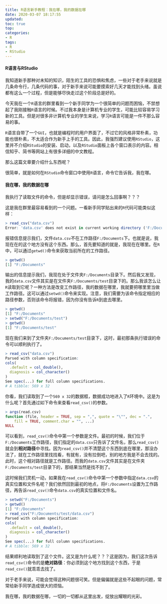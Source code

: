 ```yaml
---
title: R语言新手教程：我在哪，我的数据在哪
date: 2020-03-07 18:17:55
updated: 
toc: true
top: 
categories: 
- R
tags:
- R
- RStudio
---
```


<!-- more -->

#### R语言与RStudio

我知道新手那种对未知的知识，陌生的工具的恐惧和焦虑，一些对于老手来说就是几条命令行，几条代码的事，对于新手来说可能要摸索好几天才能找到头绪。虽说都有这么一个过程，但是能够尽快走过这个阶段总是好的。

今天我在一个`R`语言的群里看到一个新手同学为一个很简单的问题而困恼，不禁想起了我刚接触`R`语言的时候。不过我本身是计算机专业的学生，可能比较容易学习新的工具。但是对很多非计算机专业的学生来说，学习`R`语言可能是一件不那么容易的事。

`R`语言自带了一个`GUI`，也就是编程时的用户界面了，不过它的风格非常朴素，功能也很朴素，不太适合作为新手上手的工具。因此，我强烈建议使用`RStudio`，这里并不介绍`RStudio`的安装、启动，以及`RStudio`面板上各个窗口表示的内容。相信知乎、简书等网站上有很多详细的中文教程。

那么这篇文章要介绍什么东西呢？

很简单，就是如何在`RStudio`命令窗口中使用`R`语言，命令它告诉我，我在哪。

#### 我在哪，我的数据在哪

我执行了读取文件的命令，但是却显示错误，请问是怎么回事啊？？？

这是我在群里最容易看到的一个问题。一看新手同学贴出来的`R`代码可能类似这样：

```R
> read_csv("data.csv")
Error: 'data.csv' does not exist in current working directory ('F:/Documents').

```

报错信息提示我们，文件`data.csv`不在工作路径`F:/Documents`下。也就是说，我现在在的这个地方没有这个东西。那么，首先要知道的就是，我现在在哪里。在`R`中，可以通过`getwd()`命令来获取当前所在的工作路径。

```R
> getwd()
[1] "F:/Documents"
```

输出的信息提示我们，我现在处于文件夹`F:/Documents`目录下。然后我又发现，我的`data.csv`文件其实是在文件夹`F:/Documents/test`目录下的。那么我该怎么让`R`读取到它呢？一种方法是改变工作路径，我的数据在哪里，我就要把哪里里当做工作路径。这可以通过`setwd()`命令来实现。注意，我们需要为该命令指定相应的路径参数，否则该命令将报错，因为你没有告诉`R`到底去哪里。

```R
> getwd()
[1] "F:/Documents"
> setwd("F:/Documents/test")
> getwd()
[1] "F:/Documents/test"
```
现在我们来到了文件夹`F:/Documents/test`目录下，这时，最初那条执行错误的命令可以顺利执行了。

```R
> read_csv("data.csv")
Parsed with column specification:
cols(
  .default = col_double(),
  diagnosis = col_character()
)
See spec(...) for full column specifications.
# A tibble: 569 x 32
```
你看，我们读取到了一个`569 x 32`的数据框，数据成功地进入了`R`环境中。这是为什么呢？首先通过如下命令来查看`read_csv()`的参数。

```R
> args(read.csv)
function (file, header = TRUE, sep = ",", quote = "\"", dec = ".", 
    fill = TRUE, comment.char = "", ...) 
NULL
```

可以看到，`read_csv()`命令中第一个参数是文件。最初的时候，我们位于`F:/Documents`工作路径，我们指定的`data.csv`只告诉了文件名，那么`read_csv()`就会到**相对路径**中寻找。因为`read_csv()`并不清楚这个东西到底在哪里，那没办法了，就在工作路径里找找看，有就有，没有拉倒吧，别的地方我是不会去找的。此时，这个相对路径就是工作路径。而我的`data.csv`文件其实是在文件夹`F:/Documents/test`目录下的，那结果当然是找不到了。

这时候我们灵机一动，如果我在`read_csv()`命令中第一个参数中指定`data.csv`的真实位置和文件名呢？我们依然回到最初的地点，将`F:/Documents`设置为工作路径，再告诉`read_csv()`命令`data.csv`的真实位置和文件名。

```R
> setwd("F:/Documents")
> getwd()
[1] "F:/Documents"
> read_csv("F:/Documents/test/data.csv")
Parsed with column specification:
cols(
  .default = col_double(),
  diagnosis = col_character()
)
See spec(...) for full column specifications.
# A tibble: 569 x 32
```

结果顺利地读取到了这个文件。这又是为什么呢？？？这是因为，我们这次告诉`read_csv()`命令的是**绝对路径**：你必须到这个地方找到这个东西，于是`read_csv()`就乖乖去找了。

对于老手来说，可能会觉得这种问题很可笑。但是偏偏就是这些不起眼的问题，常常给新手同学造成很大的烦恼。

我在哪，我的数据在哪，一切的一切都从这里出发，绽放出耀眼的光彩。